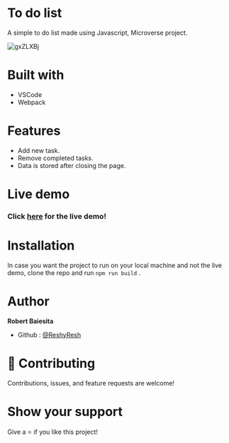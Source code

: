 # To do list
A simple to do list made using Javascript, Microverse project.

![gxZLXBj](https://user-images.githubusercontent.com/85108160/129729647-7a9df308-ee96-4db1-ba5e-796795997d26.png)

# Built with
  - VSCode
  - Webpack 

# Features 
  - Add new task.
  - Remove completed tasks.
  - Data is stored after closing the page.

# Live demo
### Click [here](https://reshyresh.github.io/To-Do-List-JS/) for the live demo!

# Installation 

In case you want the project to run on your local machine and not the live demo, clone the repo and run `npm run build` .

# Author
**Robert Baiesita**
  - Github : [@ReshyResh](https://github.com/ReshyResh/)


# 🤝 Contributing

Contributions, issues, and feature requests are welcome!

# Show your support

Give a ⭐️ if you like this project!
